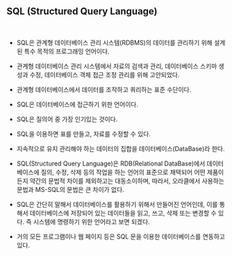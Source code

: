 ## SQL (Structured Query Language)

<br>

- SQL은 관계형 데이터베이스 관리 시스템(RDBMS)의 데이터를 관리하기 위해 설계된 특수 목적의 프로그래밍 언어이다.

- 관계형 데이터베이스 관리 시스템에서 자료의 검색과 관리, 데이터베이스 스키마 생성과 수정, 데이터베이스 객체 접근 조정 관리를 위해 고안되었다.

- 관계형 데이터베이스에서 데이터를 조작하고 쿼리하는 표준 수단이다.

- SQL은 데이터베이스에 접근하기 위한 언어이다.

- SQL은 질의어 중 가장 인기있는 것이다.

- SQL을 이용하면 표를 만들고, 자료를 수정할 수 있다.

- 지속적으로 유지 관리해야 하는 데이터의 집합을 데이터베이스(DataBase)라 한다.

- SQL(Structured Query Language)은 RDB(Relational DataBase)에서 데이터베이스에 질의, 수정, 삭제 등의 작업을 하는 언어의 표준으로 채택되어 어떤 제품이든지 약간의 문법적 차이를 제외하고는 대동소이하며, 따라서, 오라클에서 사용하는 문법과 MS-SQL의 문법은 큰 차이가 없다.

- SQL은 간단히 말해서 데이터베이스를 활용하기 위해서 만들어진 언어인데, 이를 통해서 데이터베이스에 저장되어 있는 데이터들을 읽고, 쓰고, 삭제 또는 변경할 수 있다. 즉 시스템에 명령하기 위한 언어라고 보면 되겠다.

- 거의 모든 프로그램이나 웹 페이지 등은 SQL 문을 이용한 데이터베이스를 연동하고 있다.

  ​